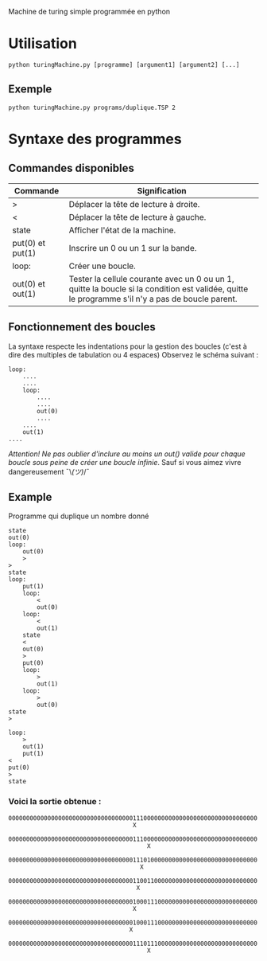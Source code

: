Machine de turing simple programmée en python


# Utilisation

```python turingMachine.py [programme] [argument1] [argument2] [...]```

## Exemple
```python turingMachine.py programs/duplique.TSP 2```


# Syntaxe des programmes

## Commandes disponibles

| Commande | Signification |
| --- | --- |
| > | Déplacer la tête de lecture à droite. |
| < | Déplacer la tête de lecture à gauche. |
| state | Afficher l'état de la machine. |
| put(0) et put(1) | Inscrire un 0 ou un 1 sur la bande. |
| loop: | Créer une boucle. |
out(0) et out(1) | Tester la cellule courante avec un 0 ou un 1, quitte la boucle si la condition est validée, quitte le programme s'il n'y a pas de boucle parent. |

## Fonctionnement des boucles
La syntaxe respecte les indentations pour la gestion des boucles (c'est à dire des multiples de tabulation ou 4 espaces)
Observez le schéma suivant : 

```
loop:
    ....
    ....
    loop:
        ....
        ....
        out(0)
        ....
    ....
    out(1)
....
```

*Attention! Ne pas oublier d'inclure au moins un out() valide pour chaque boucle sous peine de créer une boucle infinie*. Sauf si vous aimez vivre dangereusement   ¯\\_(ツ)_/¯

## Example
Programme qui duplique un nombre donné
```
state
out(0)
loop:
    out(0)
    >
>
state
loop:
    put(1)
    loop:
        <
        out(0)
    loop:
        <
        out(1)
    state
    <
    out(0)
    >
    put(0)
    loop:
        >
        out(1)
    loop:
        >
        out(0)
state
>

loop:
    >
    out(1)
    put(1)
<
put(0)
>
state
```

### Voici la sortie obtenue :
```
0000000000000000000000000000000000011100000000000000000000000000000000
                                   X                                  

0000000000000000000000000000000000011100000000000000000000000000000000
                                       X                              

0000000000000000000000000000000000011101000000000000000000000000000000
                                     X                                

0000000000000000000000000000000000011001100000000000000000000000000000
                                    X                                 

0000000000000000000000000000000000010001110000000000000000000000000000
                                   X                                  

0000000000000000000000000000000000010001110000000000000000000000000000
                                  X                                   

0000000000000000000000000000000000011101110000000000000000000000000000
                                       X  
```
